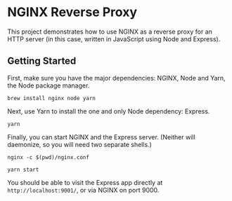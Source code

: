# NGINX Reverse Proxy

This project demonstrates how to use NGINX as a reverse proxy for an HTTP server (in this case, written in JavaScript using Node and Express).

## Getting Started

First, make sure you have the major dependencies: NGINX, Node and Yarn, the Node package manager. 

```brew install nginx node yarn```

Next, use Yarn to install the one and only Node dependency: Express.

```yarn```

Finally, you can start NGINX and the Express server. (Neither will daemonize, so you will need two separate shells.)

```nginx -c $(pwd)/nginx.conf```

```yarn start```

You should be able to visit the Express app directly at `http://localhost:9001/`, or via NGINX on port 9000.

